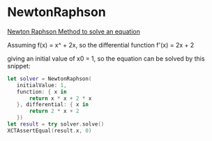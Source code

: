 # NewtonRaphson

 [Newton Raphson Method to solve an equation](https://en.wikipedia.org/wiki/Newton%27s_method)
 
 Assuming f(x) = x^ + 2x, so the differential function f'(x) = 2x + 2
 
 giving an initial value of x0 = 1, so the equation can be solved by this snippet:
 
 ```swift
 let solver = NewtonRaphson(
    initialValue: 1,
    function: { x in
        return x * x + 2 * x
    }, differential: { x in
        return 2 * x + 2
    })
 let result = try solver.solve()
 XCTAssertEqual(result.x, 0)
 ```
